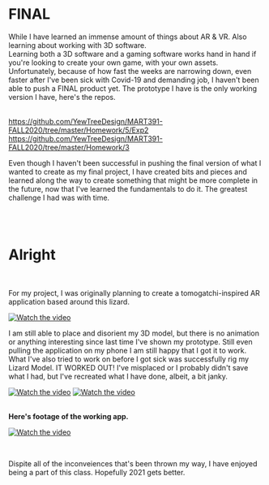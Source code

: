 <h1> FINAL </h1>


<p> While I have learned an immense amount of things about AR & VR. Also learning about working with 3D software.<br>
Learning both a 3D software and a gaming software works hand in hand if you're looking to create your own game, with your own assets.<br>
Unfortunately, because of how fast the weeks are narrowing down, even faster after I've been sick with Covid-19 and demanding job, I haven't been able to push a FINAL product yet. The prototype I have is the only working version I have, here's the repos.<br> <br>
 
https://github.com/YewTreeDesign/MART391-FALL2020/tree/master/Homework/5/Exp2
https://github.com/YewTreeDesign/MART391-FALL2020/tree/master/Homework/3


Even though I haven't been successful in pushing the final version of what I wanted to create as my final project, I have created bits and pieces and learned along the way to create something that might be more complete in the future, now that I've learned the fundamentals to do it. The greatest challenge I had was with time.
</p>
<br>



<br>

<h1> Alright</h1>
<br>
<p> For my project, I was originally planning to create a tomogatchi-inspired AR application based around this lizard.<br>

[![Watch the video](https://i.gyazo.com/b93fa453cc4fc1fae787f6206ae2726f.png)](https://drive.google.com/file/d/1QH0W1srZ2jzWxXrS_NLeB9oqaeUvMZj-/view?usp=sharing) <br>

 I am still able to place and disorient my 3D model, but there is no animation or anything interesting since last time I've shown my prototype. Still even pulling the application on my phone I am still happy that I got it to work. What I've also tried to work on before I got sick was successfully rig my Lizard Model. IT WORKED OUT! I've misplaced or I probably didn't save what I had, but I've recreated what I have done, albeit, a bit janky. <br></p>

 [![Watch the video](https://i.gyazo.com/d197df6cd07cb4d87681e8f2cb0460da.png)](https://drive.google.com/file/d/1KTzQe6MPLwPO7N1UUMYuhuk0wok005ZV/view?usp=sharing)
 [![Watch the video](https://i.gyazo.com/f1b92ada2b8f6fbacddb624b0bfd29be.png)](https://i.gyazo.com/d4529a56818b027cd56079eb040ce90e.mp4)

<br>
<b> Here's footage of the working app.</b>

[![Watch the video](https://i.gyazo.com/c2e4b90560cc6e355d9013aa0867cef3.png)](https://drive.google.com/file/d/1O72fi1-oghgzEOPBTRqmk2Cm7Vz3mcz5/view?usp=sharing)

<br>

Dispite all of the inconveiences that's been thrown my way, I have enjoyed being a part of this class. Hopefully 2021 gets better.
